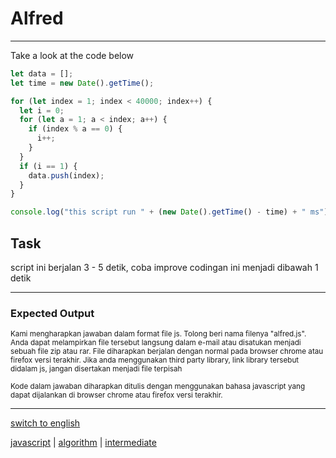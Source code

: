 # Alfred

---

Take a look at the code below
```js
let data = [];
let time = new Date().getTime();

for (let index = 1; index < 40000; index++) {
  let i = 0;
  for (let a = 1; a < index; a++) {
    if (index % a == 0) {
      i++;
    }
  }
  if (i == 1) {
    data.push(index);
  }
}

console.log("this script run " + (new Date().getTime() - time) + " ms");
```

## Task

script ini berjalan 3 - 5 detik, coba improve codingan ini menjadi dibawah 1 detik

---

### Expected Output

<p><sub>Kami mengharapkan jawaban dalam format file js. Tolong beri nama filenya "alfred.js". Anda dapat melampirkan file tersebut langsung dalam e-mail atau disatukan menjadi sebuah file zip atau rar. File diharapkan berjalan dengan normal pada browser chrome atau firefox versi terakhir. Jika anda menggunakan third party library, link library tersebut didalam js, jangan disertakan menjadi file terpisah</sub></p>

<p><sub>Kode dalam jawaban diharapkan ditulis dengan menggunakan bahasa javascript yang dapat dijalankan di browser chrome atau firefox versi terakhir.</sub></p>

---

[switch to english](../en/alfred.md)

[javascript](tags/javascript.md) 
| [algorithm](tags/algorithm.md) 
| [intermediate](tags/intermediate.md) 

